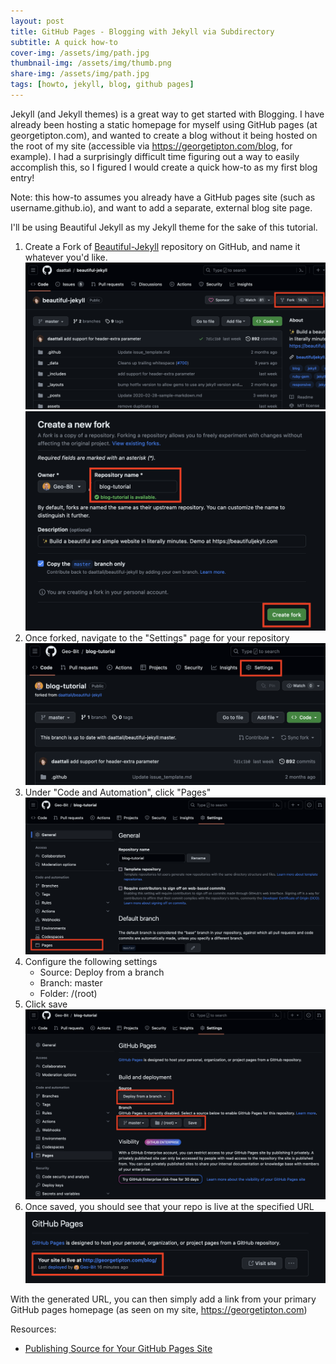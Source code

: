 ```yaml
---
layout: post
title: GitHub Pages - Blogging with Jekyll via Subdirectory
subtitle: A quick how-to
cover-img: /assets/img/path.jpg
thumbnail-img: /assets/img/thumb.png
share-img: /assets/img/path.jpg
tags: [howto, jekyll, blog, github pages]
---
```


Jekyll (and Jekyll themes) is a great way to get started with Blogging. I have already been hosting a static homepage for myself using GitHub pages (at georgetipton.com), and wanted to create a blog without it being hosted on the root of my site (accessible via https://georgetipton.com/blog, for example). I had a surprisingly difficult time figuring out a way to easily accomplish this, so I figured I would create a quick how-to as my first blog entry!

Note: this how-to assumes you already have a GitHub pages site (such as username.github.io), and want to add a separate, external blog site page.

I'll be using Beautiful Jekyll as my Jekyll theme for the sake of this tutorial.

1. Create a Fork of [Beautiful-Jekyll](https://github.com/daattali/beautiful-jekyll) repository on GitHub, and name it whatever you'd like.
![Fork GitHub repo](../assets/img/gh-jekyll-fork.png)
![Fork GitHub repo](../assets/img/gh-jekyll-fork-config.png)
2. Once forked, navigate to the "Settings" page for your repository
![Fork GitHub repo](../assets/img/gh-jekyll-settings.png)
3. Under "Code and Automation", click "Pages"
![Fork GitHub repo](../assets/img/gh-jekyll-pages.png)
4. Configure the following settings
    - Source: Deploy from a branch
    - Branch: master
    - Folder: /(root)
5. Click save
![Fork GitHub repo](../assets/img/gh-jekyll-pages-config.png)
6. Once saved, you should see that your repo is live at the specified URL
![Fork GitHub repo](../assets/img/gh-jekyll-live.png)

With the generated URL, you can then simply add a link from your primary GitHub pages homepage (as seen on my site, https://georgetipton.com)

Resources:
- [Publishing Source for Your GitHub Pages Site](https://docs.github.com/en/pages/getting-started-with-github-pages/configuring-a-publishing-source-for-your-github-pages-site)